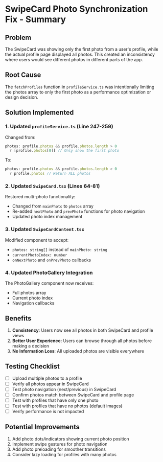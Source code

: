 # SwipeCard Photo Synchronization Fix - Summary

## Problem
The SwipeCard was showing only the first photo from a user's profile, while the actual profile page displayed all photos. This created an inconsistency where users would see different photos in different parts of the app.

## Root Cause
The `fetchProfiles` function in `profileService.ts` was intentionally limiting the photos array to only the first photo as a performance optimization or design decision.

## Solution Implemented

### 1. Updated `profileService.ts` (Line 247-259)
Changed from:
```typescript
photos: profile.photos && profile.photos.length > 0 
  ? [profile.photos[0]] // Only show the first photo
```

To:
```typescript
photos: profile.photos && profile.photos.length > 0 
  ? profile.photos // Return ALL photos
```

### 2. Updated `SwipeCard.tsx` (Lines 64-81)
Restored multi-photo functionality:
- Changed from `mainPhoto` to `photos` array
- Re-added `nextPhoto` and `prevPhoto` functions for photo navigation
- Updated photo index management

### 3. Updated `SwipeCardContent.tsx`
Modified component to accept:
- `photos: string[]` instead of `mainPhoto: string`
- `currentPhotoIndex: number`
- `onNextPhoto` and `onPrevPhoto` callbacks

### 4. Updated PhotoGallery Integration
The PhotoGallery component now receives:
- Full photos array
- Current photo index
- Navigation callbacks

## Benefits
1. **Consistency**: Users now see all photos in both SwipeCard and profile views
2. **Better User Experience**: Users can browse through all photos before making a decision
3. **No Information Loss**: All uploaded photos are visible everywhere

## Testing Checklist
- [ ] Upload multiple photos to a profile
- [ ] Verify all photos appear in SwipeCard
- [ ] Test photo navigation (next/previous) in SwipeCard
- [ ] Confirm photos match between SwipeCard and profile page
- [ ] Test with profiles that have only one photo
- [ ] Test with profiles that have no photos (default images)
- [ ] Verify performance is not impacted

## Potential Improvements
1. Add photo dots/indicators showing current photo position
2. Implement swipe gestures for photo navigation
3. Add photo preloading for smoother transitions
4. Consider lazy loading for profiles with many photos